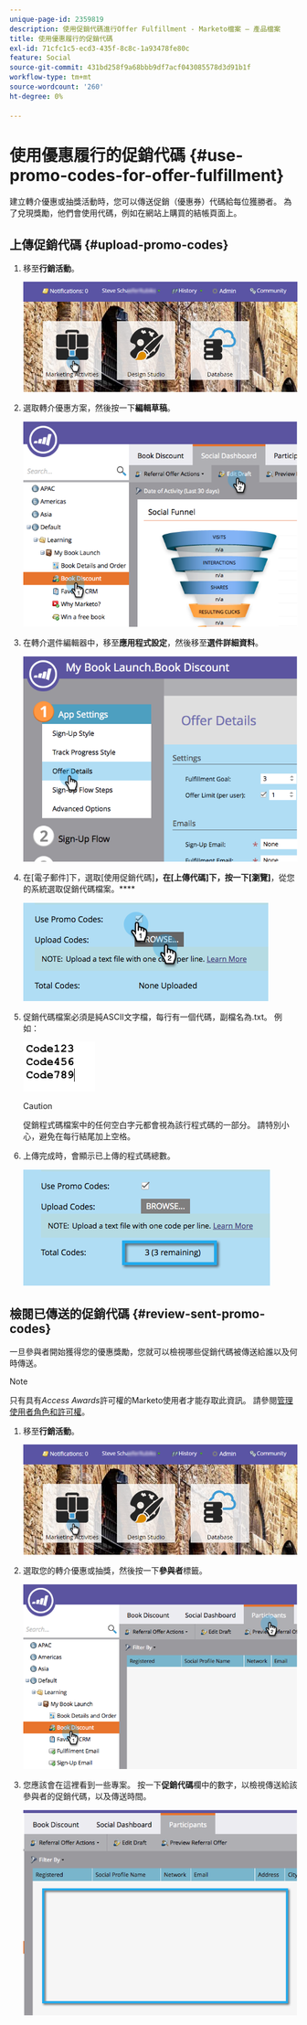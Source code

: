 ```yaml
---
unique-page-id: 2359819
description: 使用促銷代碼進行Offer Fulfillment - Marketo檔案 — 產品檔案
title: 使用優惠履行的促銷代碼
exl-id: 71cfc1c5-ecd3-435f-8c8c-1a93478fe80c
feature: Social
source-git-commit: 431bd258f9a68bbb9df7acf043085578d3d91b1f
workflow-type: tm+mt
source-wordcount: '260'
ht-degree: 0%

---
```


# 使用優惠履行的促銷代碼 {#use-promo-codes-for-offer-fulfillment}

建立轉介優惠或抽獎活動時，您可以傳送促銷（優惠券）代碼給每位獲勝者。 為了兌現獎勵，他們會使用代碼，例如在網站上購買的結帳頁面上。

## 上傳促銷代碼 {#upload-promo-codes}

1. 移至&#x200B;**行銷活動**。

   ![](assets/login-marketing-activities-2.png)

1. 選取轉介優惠方案，然後按一下&#x200B;**編輯草稿**。

   ![](assets/image2015-4-22-11-3a16-3a45.png)

1. 在轉介選件編輯器中，移至&#x200B;**應用程式設定**，然後移至&#x200B;**選件詳細資料**。

   ![](assets/image2015-4-22-11-3a23-3a39.png)

1. 在[電子郵件]下，選取[使用促銷代碼]**，在[上傳代碼]下，按一下[瀏覽]**，從您的系統選取促銷代碼檔案。****

   ![](assets/image2015-4-22-12-3a52-3a43.png)

1. 促銷代碼檔案必須是純ASCII文字檔，每行有一個代碼，副檔名為.txt。 例如：

   ![](assets/image2015-4-22-13-3a2-3a23.png)

   >[!CAUTION]
   >
   >促銷程式碼檔案中的任何空白字元都會視為該行程式碼的一部分。 請特別小心，避免在每行結尾加上空格。

1. 上傳完成時，會顯示已上傳的程式碼總數。

   ![](assets/image2015-4-22-13-3a8-3a31.png)

## 檢閱已傳送的促銷代碼 {#review-sent-promo-codes}

一旦參與者開始獲得您的優惠獎勵，您就可以檢視哪些促銷代碼被傳送給誰以及何時傳送。

>[!NOTE]
>
>只有具有&#x200B;_Access Awards_&#x200B;許可權的Marketo使用者才能存取此資訊。 請參閱[管理使用者角色和許可權](/help/marketo/product-docs/administration/users-and-roles/managing-user-roles-and-permissions.md)。

1. 移至&#x200B;**行銷活動**。

   ![](assets/login-marketing-activities-2.png)

1. 選取您的轉介優惠或抽獎，然後按一下&#x200B;**參與者**&#x200B;標籤。

   ![](assets/image2015-4-22-11-3a36-3a22.png)

1. 您應該會在這裡看到一些專案。 按一下&#x200B;**促銷代碼**&#x200B;欄中的數字，以檢視傳送給該參與者的促銷代碼，以及傳送時間。

   ![](assets/image2015-4-22-11-3a36-3a43.png)
